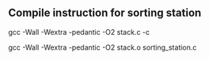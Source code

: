 ## Compile instruction for sorting station
gcc -Wall -Wextra -pedantic -O2 stack.c -c

gcc -Wall -Wextra -pedantic -O2 stack.o sorting_station.c 
